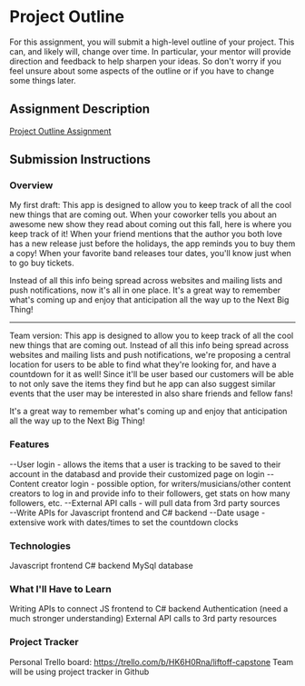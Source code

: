 # Project Outline
For this assignment, you will submit a high-level outline of your project. This can, and likely will, change over time. In particular, your mentor will provide direction and feedback to help sharpen your ideas. So don't worry if you feel unsure about some aspects of the outline or if you have to change some things later.

## Assignment Description
[Project Outline Assignment](https://education.launchcode.org/liftoff/modules/assignments/project-outline)

## Submission Instructions

### Overview
My first draft:
This app is designed to allow you to keep track of all the cool new things that are coming out. When your coworker tells you about an awesome new show they read about coming out this fall, here is where you keep track of it! When your friend mentions that the author you both love has a new release just before the holidays, the app reminds you to buy them a copy! When your favorite band releases tour dates, you'll know just when to go buy tickets. 

Instead of all this info being spread across websites and mailing lists and push notifications, now it's all in one place. It's a great way to remember what's coming up and enjoy that anticipation all the way up to the Next Big Thing! 
****************
Team version:
This app is designed to allow you to keep track of all the cool new things that are coming out. Instead of all this info being spread across websites and mailing lists and push notifications, we're proposing a central location for users to be able to find what they're looking for, and have a countdown for it as well! Since it'll be user based our customers will be able to not only save the items they find but he app can also suggest similar events that the user may be interested in also share friends and fellow fans!  

It's a great way to remember what's coming up and enjoy that anticipation all the way up to the Next Big Thing!

### Features
--User login - allows the items that a user is tracking to be saved to their account in the databasd and provide their customized page on login
--Content creator login - possible option, for writers/musicians/other content creators to log in and provide info to their followers, get stats on how many followers, etc.
--External API calls - will pull data from 3rd party sources  
--Write APIs for Javascript frontend and C# backend
--Date usage - extensive work with dates/times to set the countdown clocks

### Technologies
Javascript frontend
C# backend
MySql database

### What I'll Have to Learn
Writing APIs to connect JS frontend to C# backend
Authentication (need a much stronger understanding)
External API calls to 3rd party resources

### Project Tracker
Personal Trello board: https://trello.com/b/HK6H0Rna/liftoff-capstone
Team will be using project tracker in Github
